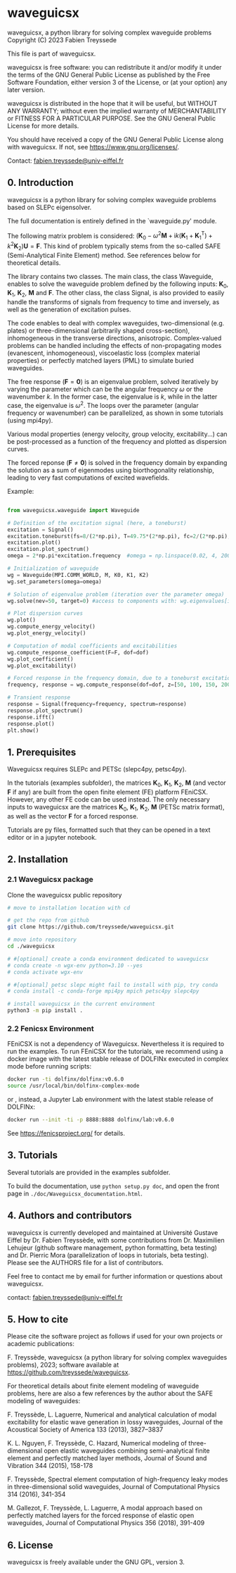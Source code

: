 # waveguicsx

waveguicsx, a python library for solving complex waveguide problems  
Copyright (C) 2023  Fabien Treyssede

This file is part of waveguicsx.

waveguicsx is free software: you can redistribute it and/or modify it under the terms of the GNU General Public License as published by the Free Software Foundation, either version 3 of the License, or (at your option) any later version.

waveguicsx is distributed in the hope that it will be useful, but WITHOUT ANY WARRANTY; without even the implied warranty of MERCHANTABILITY or FITNESS FOR A PARTICULAR PURPOSE. See the GNU General Public License for more details.

You should have received a copy of the GNU General Public License along with waveguicsx. If not, see <https://www.gnu.org/licenses/>.

Contact: fabien.treyssede@univ-eiffel.fr


## 0. Introduction

waveguicsx is a python library for solving complex waveguide problems based on SLEPc eigensolver.

The full documentation is entirely defined in the `waveguide.py' module.

The following matrix problem is considered: $(\textbf{K}_0-\omega^2\textbf{M}+\text{i}k(\textbf{K}_1+\textbf{K}_1^\text{T})+k^2\textbf{K}_2)\textbf{U}=\textbf{F}$. This kind of problem typically stems from the so-called SAFE (Semi-Analytical Finite Element) method. See references below for theoretical details.

The library contains two classes. The main class, the class Waveguide, enables to solve the waveguide problem defined by the following inputs: $\textbf{K}_0$, $\textbf{K}_1$, $\textbf{K}_2$, $\textbf{M}$ and $\textbf{F}$. The other class, the class Signal, is also provided to easily handle the transforms of signals from frequency to time and inversely, as well as the generation of excitation pulses.

The code enables to deal with complex waveguides, two-dimensional (e.g. plates) or three-dimensional (arbitrarily shaped cross-section), inhomogeneous in the transverse directions, anisotropic. Complex-valued problems can be handled including the effects of non-propagating modes (evanescent, inhomogeneous), viscoelastic loss (complex material properties) or perfectly matched layers (PML) to simulate buried waveguides.

The free response ($\textbf{F}=\textbf{0}$) is an eigenvalue problem, solved iteratively by varying the parameter which can be
the angular frequency $\omega$ or the wavenumber $k$. In the former case, the eigenvalue is $k$, while in the latter case, the eigenvalue is $\omega^2$. The loops over the parameter (angular frequency or wavenumber) can be parallelized, as shown in some tutorials (using mpi4py).

Various modal properties (energy velocity, group velocity, excitability...) can be post-processed as a function of the frequency and plotted as dispersion curves.

The forced reponse ($\textbf{F}\neq\textbf{0}$) is solved in the frequency domain by expanding the solution as a sum of eigenmodes using biorthogonality relationship, leading to very fast computations of excited wavefields.

Example:

```python

from waveguicsx.waveguide import Waveguide

# Definition of the excitation signal (here, a toneburst)
excitation = Signal()
excitation.toneburst(fs=8/(2*np.pi), T=49.75*(2*np.pi), fc=2/(2*np.pi), n=5) 
excitation.plot()
excitation.plot_spectrum()
omega = 2*np.pi*excitation.frequency  #omega = np.linspace(0.02, 4, 200)

# Initialization of waveguide
wg = Waveguide(MPI.COMM_WORLD, M, K0, K1, K2)
wg.set_parameters(omega=omega)

# Solution of eigenvalue problem (iteration over the parameter omega)
wg.solve(nev=50, target=0) #access to components with: wg.eigenvalues[iomega][imode], wg.eigenvectors[iomega][idof,imode]

# Plot dispersion curves
wg.plot()
wg.compute_energy_velocity()
wg.plot_energy_velocity()

# Computation of modal coefficients and excitabilities
wg.compute_response_coefficient(F=F, dof=dof)
wg.plot_coefficient()
wg.plot_excitability()

# Forced response in the frequency domain, due to a toneburst excitation, at degree of freedom dof and axial coordinates z
frequency, response = wg.compute_response(dof=dof, z=[50, 100, 150, 200], spectrum=excitation.spectrum)

# Transient response
response = Signal(frequency=frequency, spectrum=response)
response.plot_spectrum()
response.ifft()
response.plot()
plt.show()
```


## 1. Prerequisites

Waveguicsx requires SLEPc and PETSc (slepc4py, petsc4py).

In the tutorials (examples subfolder), the matrices $\textbf{K}_0$, $\textbf{K}_1$, $\textbf{K}_2$, $\textbf{M}$ (and vector $\textbf{F}$ if any) are built from the open finite element (FE) platform FEniCSX. However, any other FE code can be used instead. The only necessary inputs to waveguicsx are the matrices $\textbf{K}_0$, $\textbf{K}_1$, $\textbf{K}_2$, $\textbf{M}$ (PETSc matrix format), as well as the vector $\textbf{F}$ for a forced response.

Tutorials are py files, formatted such that they can be opened in a text editor or in a jupyter notebook.


## 2. Installation

### 2.1 Waveguicsx package
Clone the waveguicsx public repository

```bash
# move to installation location with cd

# get the repo from github
git clone https://github.com/treyssede/waveguicsx.git

# move into repository
cd ./waveguicsx

# #[optional] create a conda environment dedicated to waveguicsx
# conda create -n wgx-env python=3.10 --yes
# conda activate wgx-env

# #[optional] petsc slepc might fail to install with pip, try conda  
# conda install -c conda-forge mpi4py mpich petsc4py slepc4py

# install waveguicsx in the current environment
python3 -m pip install .
```

### 2.2 Fenicsx Environment

FEniCSX is not a dependency of Waveguicsx. Nevertheless it is required to run the examples.
To run FEniCSX for the tutorials, we recommend using a docker image with the latest stable release of DOLFINx executed in complex mode before running scripts:
```bash
docker run -ti dolfinx/dolfinx:v0.6.0
source /usr/local/bin/dolfinx-complex-mode
```
or , instead, a Jupyter Lab environment with the latest stable release of DOLFINx:
```bash
docker run --init -ti -p 8888:8888 dolfinx/lab:v0.6.0
```
See https://fenicsproject.org/ for details.


## 3. Tutorials

Several tutorials are provided in the examples subfolder.

To build the documentation, use `python setup.py doc`, and open the front page in `./doc/Waveguicsx_documentation.html`.

## 4. Authors and contributors

waveguicsx is currently developed and maintained at Université Gustave Eiffel by Dr. Fabien Treyssède, with some contributions from Dr. Maximilien Lehujeur (github software management, python formatting, beta testing) and Dr. Pierric Mora (parallelization of loops in tutorials, beta testing). Please see the AUTHORS file for a list of contributors.

Feel free to contact me by email for further information or questions about waveguicsx.

contact: fabien.treyssede@univ-eiffel.fr


## 5. How to cite

Please cite the software project as follows if used for your own projects or academic publications:

F. Treyssède, waveguicsx (a python library for solving complex waveguides problems), 2023; software available at https://github.com/treyssede/waveguicsx.

For theoretical details about finite element modeling of waveguide problems, here are also a few references by the author about the SAFE modeling of waveguides:

F. Treyssède, L. Laguerre, Numerical and analytical calculation of modal excitability for elastic wave generation in lossy waveguides, Journal of the Acoustical Society of America 133 (2013), 3827–3837

K. L. Nguyen, F. Treyssède, C. Hazard, Numerical modeling of three-dimensional open elastic waveguides combining semi-analytical finite element and perfectly matched layer methods, Journal of Sound and Vibration 344 (2015), 158-178

F. Treyssède, Spectral element computation of high-frequency leaky modes in three-dimensional solid waveguides, Journal of Computational Physics 314 (2016), 341-354

M. Gallezot, F. Treyssède, L. Laguerre, A modal approach based on perfectly matched layers for the forced response of elastic open waveguides, Journal of Computational Physics 356 (2018), 391-409


## 6. License

waveguicsx is freely available under the GNU GPL, version 3.

